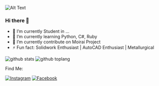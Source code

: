 ![Alt Text](https://c.tenor.com/G4kr-EuOh_wAAAAC/solo-leveling.gif)

### Hi there 👋

- 🔭 I’m currently Student in ...
- 🌱 I’m currently learning Python, C#, Ruby
- 👯 I’m currently contribute on Moirai Project
- ⚡ Fun fact: Solidwork Enthusiast | AutoCAD Enthusiast | Metallurgical

![github stats](https://github-readme-stats.vercel.app/api?username=ZekkelAR&show_icons=true&theme=radical)
![github toplang](https://github-readme-stats.vercel.app/api/top-langs/?username=ZekkelAR&layout=compact&theme=nightowl)

Find Me:

<a href="https://www.instagram.com/zekkel_ar/" target="_blank"><img src="https://img.shields.io/badge/Instagram-%23E4405F.svg?&style=flat-square&logo=instagram&logoColor=white" alt="Instagram"></a>
<a href="https://www.facebook.com/zekkel.gov.il" target="_blank"><img src="https://img.shields.io/badge/Facebook-%231877F2.svg?&style=flat-square&logo=facebook&logoColor=white" alt="Facebook"></a>

